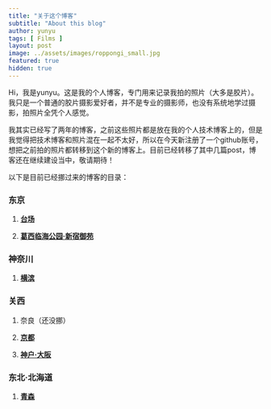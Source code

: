 ```yaml
---
title: "关于这个博客"
subtitle: "About this blog"
author: yunyu
tags: [ Films ]
layout: post
image: ../assets/images/roppongi_small.jpg
featured: true
hidden: true
---
```


Hi，我是yunyu。这是我的个人博客，专门用来记录我拍的照片（大多是胶片）。我只是一个普通的胶片摄影爱好者，并不是专业的摄影师，也没有系统地学过摄影，拍照片全凭个人感觉。

我其实已经写了两年的博客，之前这些照片都是放在我的个人技术博客上的，但是我觉得把技术博客和照片混在一起不太好，所以在今天新注册了一个github账号，想把之前拍的照片都转移到这个新的博客上。目前已经转移了其中几篇post，博客还在继续建设当中，敬请期待！

以下是目前已经挪过来的博客的目录：

### 东京

1. **[台场](https://photoyunyu.github.io/film-daiba/)**

2. **[葛西临海公园·新宿御苑](https://photoyunyu.github.io/film-park1/)**

### 神奈川

1. **[横滨](https://photoyunyu.github.io/film-yokohama1/)**

### 关西

1. 奈良（还没挪）

2. **[京都](https://photoyunyu.github.io/film-kyoto/)**

3. **[神户·大阪](https://photoyunyu.github.io/film-kobe/)**

### 东北·北海道

1. **[青森](https://photoyunyu.github.io/films-aomori/)**